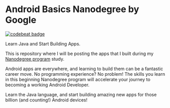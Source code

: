 # Android Basics Nanodegree by Google

[![codebeat badge](https://codebeat.co/badges/e8bacc22-b7a8-498e-8e6f-416baf497615)](https://codebeat.co/projects/github-com-vanyaland-android-basics-nanodegree-by-google-master)

Learn Java and Start Building Apps.

This is repository where I will be posting the apps that I built during my [Nanodegree program](https://www.udacity.com/course/android-basics-nanodegree-by-google--nd803) study.

Android apps are everywhere, and learning to build them can be a fantastic career move. No programming experience? No problem! The skills you learn in this beginning Nanodegree program will accelerate your journey to becoming a working Android Developer.

Learn the Java language, and start building amazing new apps for those billion (and counting!) Android devices!
